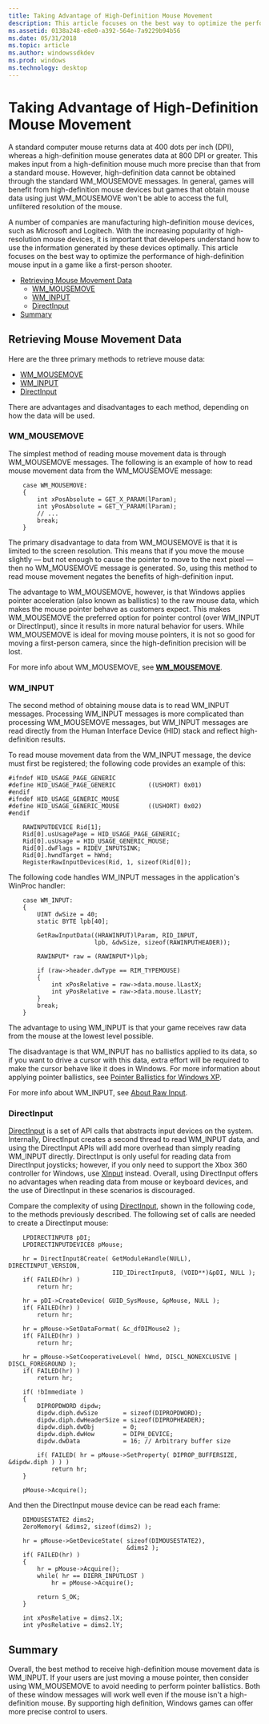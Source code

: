 ```yaml
---
title: Taking Advantage of High-Definition Mouse Movement
description: This article focuses on the best way to optimize the performance of high-definition mouse input in a game like a first-person shooter.
ms.assetid: 0138a248-e8e0-a392-564e-7a9229b94b56
ms.date: 05/31/2018
ms.topic: article
ms.author: windowssdkdev
ms.prod: windows
ms.technology: desktop
---
```


# Taking Advantage of High-Definition Mouse Movement

A standard computer mouse returns data at 400 dots per inch (DPI), whereas a high-definition mouse generates data at 800 DPI or greater. This makes input from a high-definition mouse much more precise than that from a standard mouse. However, high-definition data cannot be obtained through the standard WM\_MOUSEMOVE messages. In general, games will benefit from high-definition mouse devices but games that obtain mouse data using just WM\_MOUSEMOVE won't be able to access the full, unfiltered resolution of the mouse.

A number of companies are manufacturing high-definition mouse devices, such as Microsoft and Logitech. With the increasing popularity of high-resolution mouse devices, it is important that developers understand how to use the information generated by these devices optimally. This article focuses on the best way to optimize the performance of high-definition mouse input in a game like a first-person shooter.

-   [Retrieving Mouse Movement Data](#retrieving-mouse-movement-data)
    -   [WM\_MOUSEMOVE](#wm-mousemove)
    -   [WM\_INPUT](#wm-input)
    -   [DirectInput](#directinput)
-   [Summary](#summary)

## Retrieving Mouse Movement Data

Here are the three primary methods to retrieve mouse data:

-   [WM\_MOUSEMOVE](#wm-mousemove)
-   [WM\_INPUT](#wm-input)
-   [DirectInput](#directinput)

There are advantages and disadvantages to each method, depending on how the data will be used.

### WM\_MOUSEMOVE

The simplest method of reading mouse movement data is through WM\_MOUSEMOVE messages. The following is an example of how to read mouse movement data from the WM\_MOUSEMOVE message:

``` syntax
    case WM_MOUSEMOVE:
    {
        int xPosAbsolute = GET_X_PARAM(lParam); 
        int yPosAbsolute = GET_Y_PARAM(lParam);
        // ...
        break;
    }
```

The primary disadvantage to data from WM\_MOUSEMOVE is that it is limited to the screen resolution. This means that if you move the mouse slightly — but not enough to cause the pointer to move to the next pixel — then no WM\_MOUSEMOVE message is generated. So, using this method to read mouse movement negates the benefits of high-definition input.

The advantage to WM\_MOUSEMOVE, however, is that Windows applies pointer acceleration (also known as ballistics) to the raw mouse data, which makes the mouse pointer behave as customers expect. This makes WM\_MOUSEMOVE the preferred option for pointer control (over WM\_INPUT or DirectInput), since it results in more natural behavior for users. While WM\_MOUSEMOVE is ideal for moving mouse pointers, it is not so good for moving a first-person camera, since the high-definition precision will be lost.

For more info about WM\_MOUSEMOVE, see [**WM\_MOUSEMOVE**](https://msdn.microsoft.com/library/windows/desktop/ms645616).

### WM\_INPUT

The second method of obtaining mouse data is to read WM\_INPUT messages. Processing WM\_INPUT messages is more complicated than processing WM\_MOUSEMOVE messages, but WM\_INPUT messages are read directly from the Human Interface Device (HID) stack and reflect high-definition results.

To read mouse movement data from the WM\_INPUT message, the device must first be registered; the following code provides an example of this:

``` syntax
#ifndef HID_USAGE_PAGE_GENERIC
#define HID_USAGE_PAGE_GENERIC         ((USHORT) 0x01)
#endif
#ifndef HID_USAGE_GENERIC_MOUSE
#define HID_USAGE_GENERIC_MOUSE        ((USHORT) 0x02)
#endif

    RAWINPUTDEVICE Rid[1];
    Rid[0].usUsagePage = HID_USAGE_PAGE_GENERIC; 
    Rid[0].usUsage = HID_USAGE_GENERIC_MOUSE; 
    Rid[0].dwFlags = RIDEV_INPUTSINK;   
    Rid[0].hwndTarget = hWnd;
    RegisterRawInputDevices(Rid, 1, sizeof(Rid[0]);
```

The following code handles WM\_INPUT messages in the application's WinProc handler:

``` syntax
    case WM_INPUT: 
    {
        UINT dwSize = 40;
        static BYTE lpb[40];
    
        GetRawInputData((HRAWINPUT)lParam, RID_INPUT, 
                        lpb, &dwSize, sizeof(RAWINPUTHEADER));
    
        RAWINPUT* raw = (RAWINPUT*)lpb;
    
        if (raw->header.dwType == RIM_TYPEMOUSE) 
        {
            int xPosRelative = raw->data.mouse.lLastX;
            int yPosRelative = raw->data.mouse.lLastY;
        } 
        break;
    }
```

The advantage to using WM\_INPUT is that your game receives raw data from the mouse at the lowest level possible.

The disadvantage is that WM\_INPUT has no ballistics applied to its data, so if you want to drive a cursor with this data, extra effort will be required to make the cursor behave like it does in Windows. For more information about applying pointer ballistics, see [Pointer Ballistics for Windows XP](http://www.microsoft.com/whdc/archive/pointer-bal.mspx).

For more info about WM\_INPUT, see [About Raw Input](https://msdn.microsoft.com/library/windows/desktop/ms645543).

### DirectInput

[DirectInput](https://msdn.microsoft.com/library/windows/hardware/ff538540) is a set of API calls that abstracts input devices on the system. Internally, DirectInput creates a second thread to read WM\_INPUT data, and using the DirectInput APIs will add more overhead than simply reading WM\_INPUT directly. DirectInput is only useful for reading data from DirectInput joysticks; however, if you only need to support the Xbox 360 controller for Windows, use [XInput](https://msdn.microsoft.com/library/windows/desktop/hh405053) instead. Overall, using DirectInput offers no advantages when reading data from mouse or keyboard devices, and the use of DirectInput in these scenarios is discouraged.

Compare the complexity of using [DirectInput](https://msdn.microsoft.com/library/windows/hardware/ff538540), shown in the following code, to the methods previously described. The following set of calls are needed to create a DirectInput mouse:

``` syntax
    LPDIRECTINPUT8 pDI;
    LPDIRECTINPUTDEVICE8 pMouse;
    
    hr = DirectInput8Create( GetModuleHandle(NULL), DIRECTINPUT_VERSION, 
                             IID_IDirectInput8, (VOID**)&pDI, NULL );
    if( FAILED(hr) )
        return hr;
    
    hr = pDI->CreateDevice( GUID_SysMouse, &pMouse, NULL );
    if( FAILED(hr) )
        return hr;
    
    hr = pMouse->SetDataFormat( &c_dfDIMouse2 );
    if( FAILED(hr) )
        return hr;
    
    hr = pMouse->SetCooperativeLevel( hWnd, DISCL_NONEXCLUSIVE | DISCL_FOREGROUND );
    if( FAILED(hr) )
        return hr;
    
    if( !bImmediate )
    {
        DIPROPDWORD dipdw;
        dipdw.diph.dwSize       = sizeof(DIPROPDWORD);
        dipdw.diph.dwHeaderSize = sizeof(DIPROPHEADER);
        dipdw.diph.dwObj        = 0;
        dipdw.diph.dwHow        = DIPH_DEVICE;
        dipdw.dwData            = 16; // Arbitrary buffer size
    
        if( FAILED( hr = pMouse->SetProperty( DIPROP_BUFFERSIZE, &dipdw.diph ) ) )
            return hr;
    }
    
    pMouse->Acquire();
```

And then the DirectInput mouse device can be read each frame:

``` syntax
    DIMOUSESTATE2 dims2; 
    ZeroMemory( &dims2, sizeof(dims2) );
    
    hr = pMouse->GetDeviceState( sizeof(DIMOUSESTATE2), 
                                 &dims2 );
    if( FAILED(hr) ) 
    {
        hr = pMouse->Acquire();
        while( hr == DIERR_INPUTLOST ) 
            hr = pMouse->Acquire();
    
        return S_OK; 
    }
    
    int xPosRelative = dims2.lX;
    int yPosRelative = dims2.lY;
```

## Summary

Overall, the best method to receive high-definition mouse movement data is WM\_INPUT. If your users are just moving a mouse pointer, then consider using WM\_MOUSEMOVE to avoid needing to perform pointer ballistics. Both of these window messages will work well even if the mouse isn't a high-definition mouse. By supporting high definition, Windows games can offer more precise control to users.

 

 




